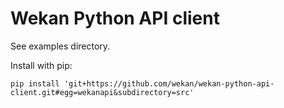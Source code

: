 # Wekan Python API client

See examples directory.

Install with pip:

    pip install 'git+https://github.com/wekan/wekan-python-api-client.git#egg=wekanapi&subdirectory=src'

